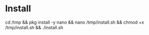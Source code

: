 # Install
cd /tmp && pkg install -y nano && nano /tmp/install.sh && chmod +x /tmp/install.sh && ./install.sh
